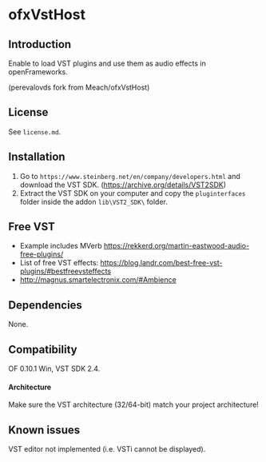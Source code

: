 ofxVstHost
=====================================

Introduction
------------
Enable to load VST plugins and use them as audio effects in openFrameworks.

(perevalovds fork from Meach/ofxVstHost)

License
-------
See `license.md`.

Installation
------------
1. Go to `https://www.steinberg.net/en/company/developers.html` and download the VST SDK.
(https://archive.org/details/VST2SDK)
1. Extract the VST SDK on your computer and copy the `pluginterfaces` folder inside the addon `lib\VST2_SDK\` folder. 



Free VST
------------
* Example includes MVerb https://rekkerd.org/martin-eastwood-audio-free-plugins/
* List of free VST effects: https://blog.landr.com/best-free-vst-plugins/#bestfreevsteffects
* http://magnus.smartelectronix.com/#Ambience

Dependencies
------------
None.

Compatibility
------------
OF 0.10.1 Win, VST SDK 2.4.


#### Architecture
Make sure the VST architecture (32/64-bit) match your project architecture!


Known issues
------------
VST editor not implemented (i.e. VSTi cannot be displayed).

